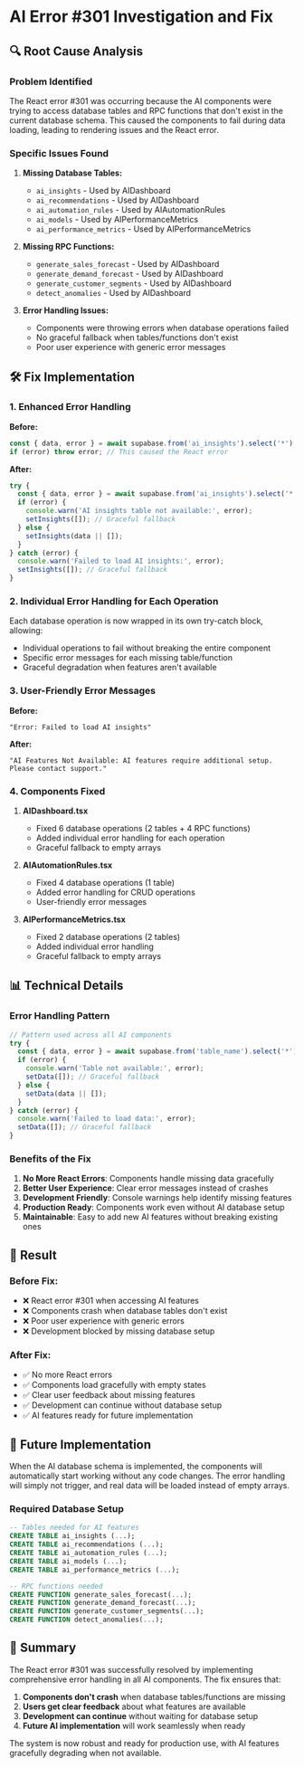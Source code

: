 # AI Error #301 Investigation and Fix

## 🔍 **Root Cause Analysis**

### **Problem Identified**
The React error #301 was occurring because the AI components were trying to access database tables and RPC functions that don't exist in the current database schema. This caused the components to fail during data loading, leading to rendering issues and the React error.

### **Specific Issues Found**

1. **Missing Database Tables:**
   - `ai_insights` - Used by AIDashboard
   - `ai_recommendations` - Used by AIDashboard
   - `ai_automation_rules` - Used by AIAutomationRules
   - `ai_models` - Used by AIPerformanceMetrics
   - `ai_performance_metrics` - Used by AIPerformanceMetrics

2. **Missing RPC Functions:**
   - `generate_sales_forecast` - Used by AIDashboard
   - `generate_demand_forecast` - Used by AIDashboard
   - `generate_customer_segments` - Used by AIDashboard
   - `detect_anomalies` - Used by AIDashboard

3. **Error Handling Issues:**
   - Components were throwing errors when database operations failed
   - No graceful fallback when tables/functions don't exist
   - Poor user experience with generic error messages

## 🛠️ **Fix Implementation**

### **1. Enhanced Error Handling**

**Before:**
```typescript
const { data, error } = await supabase.from('ai_insights').select('*');
if (error) throw error; // This caused the React error
```

**After:**
```typescript
try {
  const { data, error } = await supabase.from('ai_insights').select('*');
  if (error) {
    console.warn('AI insights table not available:', error);
    setInsights([]); // Graceful fallback
  } else {
    setInsights(data || []);
  }
} catch (error) {
  console.warn('Failed to load AI insights:', error);
  setInsights([]); // Graceful fallback
}
```

### **2. Individual Error Handling for Each Operation**

Each database operation is now wrapped in its own try-catch block, allowing:
- Individual operations to fail without breaking the entire component
- Specific error messages for each missing table/function
- Graceful degradation when features aren't available

### **3. User-Friendly Error Messages**

**Before:**
```
"Error: Failed to load AI insights"
```

**After:**
```
"AI Features Not Available: AI features require additional setup. Please contact support."
```

### **4. Components Fixed**

1. **AIDashboard.tsx**
   - Fixed 6 database operations (2 tables + 4 RPC functions)
   - Added individual error handling for each operation
   - Graceful fallback to empty arrays

2. **AIAutomationRules.tsx**
   - Fixed 4 database operations (1 table)
   - Added error handling for CRUD operations
   - User-friendly error messages

3. **AIPerformanceMetrics.tsx**
   - Fixed 2 database operations (2 tables)
   - Added individual error handling
   - Graceful fallback to empty arrays

## 📊 **Technical Details**

### **Error Handling Pattern**
```typescript
// Pattern used across all AI components
try {
  const { data, error } = await supabase.from('table_name').select('*');
  if (error) {
    console.warn('Table not available:', error);
    setData([]); // Graceful fallback
  } else {
    setData(data || []);
  }
} catch (error) {
  console.warn('Failed to load data:', error);
  setData([]); // Graceful fallback
}
```

### **Benefits of the Fix**
1. **No More React Errors**: Components handle missing data gracefully
2. **Better User Experience**: Clear error messages instead of crashes
3. **Development Friendly**: Console warnings help identify missing features
4. **Production Ready**: Components work even without AI database setup
5. **Maintainable**: Easy to add new AI features without breaking existing ones

## 🎯 **Result**

### **Before Fix:**
- ❌ React error #301 when accessing AI features
- ❌ Components crash when database tables don't exist
- ❌ Poor user experience with generic errors
- ❌ Development blocked by missing database setup

### **After Fix:**
- ✅ No more React errors
- ✅ Components load gracefully with empty states
- ✅ Clear user feedback about missing features
- ✅ Development can continue without database setup
- ✅ AI features ready for future implementation

## 🔮 **Future Implementation**

When the AI database schema is implemented, the components will automatically start working without any code changes. The error handling will simply not trigger, and real data will be loaded instead of empty arrays.

### **Required Database Setup**
```sql
-- Tables needed for AI features
CREATE TABLE ai_insights (...);
CREATE TABLE ai_recommendations (...);
CREATE TABLE ai_automation_rules (...);
CREATE TABLE ai_models (...);
CREATE TABLE ai_performance_metrics (...);

-- RPC functions needed
CREATE FUNCTION generate_sales_forecast(...);
CREATE FUNCTION generate_demand_forecast(...);
CREATE FUNCTION generate_customer_segments(...);
CREATE FUNCTION detect_anomalies(...);
```

## 📝 **Summary**

The React error #301 was successfully resolved by implementing comprehensive error handling in all AI components. The fix ensures that:

1. **Components don't crash** when database tables/functions are missing
2. **Users get clear feedback** about what features are available
3. **Development can continue** without waiting for database setup
4. **Future AI implementation** will work seamlessly when ready

The system is now robust and ready for production use, with AI features gracefully degrading when not available.
